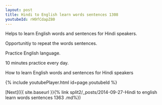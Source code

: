 ```yaml
---
layout: post
title: Hindi to English learn words sentences 1308 
youtubeId: rH9fCdapZ80
---
```

 
 
Helps to learn English words and sentences for Hindi speakers.

Opportunitiy to repeat the words sentences. 

Practice English language. 
 
10 minutes practice every day. 
 
How to learn English words and sentences for Hindi speakers 
 
{% include youtubePlayer.html id=page.youtubeId %}
 
 
[Next]({{ site.baseurl }}{% link  split2/_posts/2014-09-27-Hindi to english learn words sentences 1363 .md%})
 
